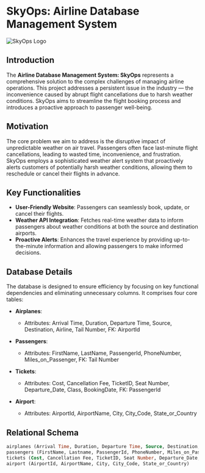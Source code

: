 # SkyOps: Airline Database Management System

![SkyOps Logo](https://github.com/shriyansh1234/SkyOps123/blob/main/client/src/Assets/Logo.svg)

## Introduction

The **Airline Database Management System: SkyOps** represents a comprehensive solution to the complex challenges of managing airline operations. This project addresses a persistent issue in the industry — the inconvenience caused by abrupt flight cancellations due to harsh weather conditions. SkyOps aims to streamline the flight booking process and introduces a proactive approach to passenger well-being.

## Motivation

The core problem we aim to address is the disruptive impact of unpredictable weather on air travel. Passengers often face last-minute flight cancellations, leading to wasted time, inconvenience, and frustration. SkyOps employs a sophisticated weather alert system that proactively alerts customers of potentially harsh weather conditions, allowing them to reschedule or cancel their flights in advance.

## Key Functionalities

- **User-Friendly Website**: Passengers can seamlessly book, update, or cancel their flights.
- **Weather API Integration**: Fetches real-time weather data to inform passengers about weather conditions at both the source and destination airports.
- **Proactive Alerts**: Enhances the travel experience by providing up-to-the-minute information and allowing passengers to make informed decisions.

## Database Details

The database is designed to ensure efficiency by focusing on key functional dependencies and eliminating unnecessary columns. It comprises four core tables:

- **Airplanes**:
  - Attributes: Arrival Time, Duration, Departure Time, Source, Destination, Airline, Tail Number, FK: AirportId

- **Passengers**:
  - Attributes: FirstName, LastName, PassengerId, PhoneNumber, Miles_on_Passenger, FK: Tail Number

- **Tickets**:
  - Attributes: Cost, Cancellation Fee, TicketID, Seat Number, Departure_Date, Class, BookingDate, FK: PassengerId

- **Airport**:
  - Attributes: AirportId, AirportName, City, City_Code, State_or_Country
    
## Relational Schema

```sql
airplanes (Arrival Time, Duration, Departure Time, Source, Destination, Airline, Tail Number, FK: AirportId)
passengers (FirstName, Lastname, PassengerId, PhoneNumber, Miles_on_Passenger, FK: Tail Number)
tickets (Cost, Cancellation Fee, TicketID, Seat Number, Departure_Date, Class, BookingDate, FK: PassengerId)
airport (AirportId, AirportName, City, City_Code, State_or_Country)
